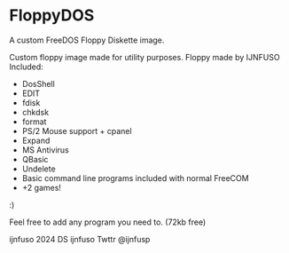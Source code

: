 # FloppyDOS
A custom FreeDOS Floppy Diskette image.

Custom floppy image made for utility purposes.
Floppy made by IJNFUSO 
Included:
- DosShell
- EDIT
- fdisk
- chkdsk
- format
- PS/2 Mouse support + cpanel
- Expand
- MS Antivirus
- QBasic
- Undelete
- Basic command line programs included with normal FreeCOM
- +2 games! 

:)

Feel free to add any program you need to. (72kb free)

ijnfuso 2024
DS ijnfuso
Twttr @ijnfusp
